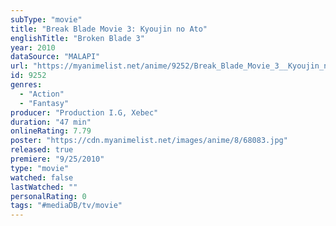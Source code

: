 ```yaml
---
subType: "movie"
title: "Break Blade Movie 3: Kyoujin no Ato"
englishTitle: "Broken Blade 3"
year: 2010
dataSource: "MALAPI"
url: "https://myanimelist.net/anime/9252/Break_Blade_Movie_3__Kyoujin_no_Ato"
id: 9252
genres: 
  - "Action"
  - "Fantasy"
producer: "Production I.G, Xebec"
duration: "47 min"
onlineRating: 7.79
poster: "https://cdn.myanimelist.net/images/anime/8/68083.jpg"
released: true
premiere: "9/25/2010"
type: "movie"
watched: false
lastWatched: ""
personalRating: 0
tags: "#mediaDB/tv/movie"
---
```

